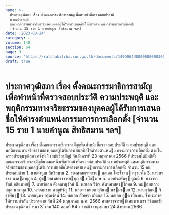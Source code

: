 ```yaml
---
name: >-
  ประกาศวุฒิสภา เรื่อง ตั้งคณะกรรมาธิการสามัญเพื่อทำหน้าที่ตรวจสอบประวัติ
  ความประพฤติ
  และพฤติกรรมทางจริยธรรมของบุคคลผู้ได้รับการเสนอชื่อให้ดำรงตำแหน่งกรรมการการเลือกตั้ง
  [จำนวน 15 ราย 1 นายคำนูณ สิทธิสมาน ฯลฯ]
date: '2023-08-24'
category: ง
volume: 140
section: 64
page: 3
source: 'https://ratchakitcha.soc.go.th/documents/140D064N0000000000300.pdf'
draft: true
---
```


# ประกาศวุฒิสภา เรื่อง ตั้งคณะกรรมาธิการสามัญเพื่อทำหน้าที่ตรวจสอบประวัติ ความประพฤติ และพฤติกรรมทางจริยธรรมของบุคคลผู้ได้รับการเสนอชื่อให้ดำรงตำแหน่งกรรมการการเลือกตั้ง [จำนวน 15 ราย 1 นายคำนูณ สิทธิสมาน ฯลฯ]

ประกาศวุฒิสภา เรื่อง ตั้งคณะกรรมาธิการสามัญเพื่อทําหน้าที่ตรวจสอบประวัติ ความประพฤติ และพฤติกรรมทางจริยธรรมของบุคคลผู้ได้รับการเสนอชื่อให้ดํารงตําแหนง กรรมการการเลือกตั้ง ด้วยในคราวประชุมวุฒิสภา ครั้งที่ 1 (สมัยวิสามัญ) วันอังคารที่ 23 พฤษภาคม 2566 ที่ประชุมได้มีมติตั้งคณะกรรมาธิการสามัญขึ้นคณะหนึ่งเพื่อทําหน้าที่ตรวจสอบประวัติ ความประพฤติ และพฤติกรรมทางจริยธรรมของบุคคลผู้ได้รับการเสนอชื่อให้ดํารงตําแหนงกรรมการการเลือกตั้ง จํานวน 15 คน ประกอบด้วย 1. นายคํานูณ สิทธิสมาน 2. รองศาสตราจารย พลเอก ไตรโรจน ครุธเวโช 3. นายบรรชา พงศอายุกูล 4. ผู้ชวยศาสตราจารยบุญสง ไขเกษ 5. นายประพันธุ คูณมี 6. นางวรารัตน์ อติแพทย 7. นายวัลลภ ตังคณานุรักษ์ 8. พลเอก วีรัณ ฉันทศาสตรโกศล 9. หมอมหลวงสกุล มาลากุล 10. นายสมชาย หาญหิรัญ 11. พลอากาศเอก สุจินต แชมชอย 12. นายสุวัฒน จิราพันธุ 13. นายอนุพร อรุณรัตน์ 14. พลเอก อักษรา เกิดผล 15. พลเอก อูด เบื้องบน จึงประกาศให้ทราบทั่วกัน ประกาศ ณ วันที่ 24 พฤษภาคม พ.ศ. 2566 ศาสตราจารยพิเศษพรเพชร วิชิตชลชัย ประธานวุฒิสภา ้ หนา 3 ่ เลม 140 ตอนที่ 64 ง ราชกิจจานุเบกษา 24 สิงหาคม 2566
